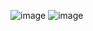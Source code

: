 ![image](https://user-images.githubusercontent.com/69968227/143671036-2bb739b0-2589-4989-b86c-b7ff573a7f92.png)
![image](https://user-images.githubusercontent.com/69968227/143671045-d46a5919-4b6b-41af-ac49-34993eb27a1a.png)
